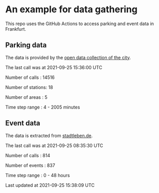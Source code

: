 # An example for data gathering

This repo uses the GitHub Actions to access parking and event data in Frankfurt.

## Parking data
The data is provided by the [open data collection of the city](https://www.offenedaten.frankfurt.de/).

The last call was at 2021-09-25 15:36:00 UTC

Number of calls   : 14516

Number of stations:    18

Number of areas   :     5

Time step range   :     4 -  2005 minutes


## Event data
The data is extracted from [stadtleben.de](https://stadtleben.de/frankfurt/).

The last call was at 2021-09-25 08:35:30 UTC

Number of calls   : 814

Number of events  : 837

Time step range   :   0 -  48 hours


Last updated at 2021-09-25 15:38:09 UTC
